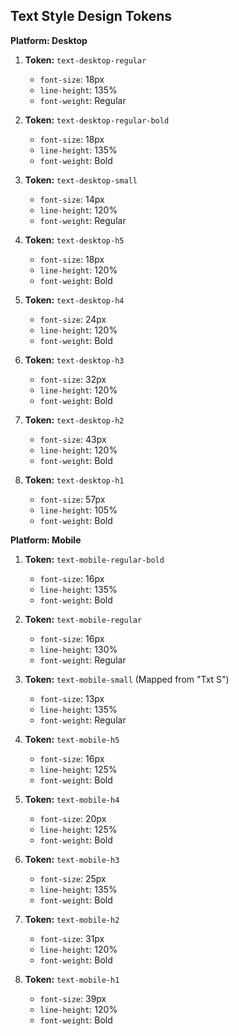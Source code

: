 ## Text Style Design Tokens

**Platform: Desktop**

1.  **Token:** `text-desktop-regular`
    *   `font-size`: 18px
    *   `line-height`: 135%
    *   `font-weight`: Regular

2.  **Token:** `text-desktop-regular-bold`
    *   `font-size`: 18px
    *   `line-height`: 135%
    *   `font-weight`: Bold

3.  **Token:** `text-desktop-small`
    *   `font-size`: 14px
    *   `line-height`: 120%
    *   `font-weight`: Regular

4.  **Token:** `text-desktop-h5`
    *   `font-size`: 18px
    *   `line-height`: 120%
    *   `font-weight`: Bold

5.  **Token:** `text-desktop-h4`
    *   `font-size`: 24px
    *   `line-height`: 120%
    *   `font-weight`: Bold

6.  **Token:** `text-desktop-h3`
    *   `font-size`: 32px
    *   `line-height`: 120%
    *   `font-weight`: Bold

7.  **Token:** `text-desktop-h2`
    *   `font-size`: 43px
    *   `line-height`: 120%
    *   `font-weight`: Bold

8.  **Token:** `text-desktop-h1`
    *   `font-size`: 57px
    *   `line-height`: 105%
    *   `font-weight`: Bold

**Platform: Mobile**

1.  **Token:** `text-mobile-regular-bold`
    *   `font-size`: 16px
    *   `line-height`: 135%
    *   `font-weight`: Bold

2.  **Token:** `text-mobile-regular`
    *   `font-size`: 16px
    *   `line-height`: 130%
    *   `font-weight`: Regular

3.  **Token:** `text-mobile-small` (Mapped from "Txt S")
    *   `font-size`: 13px
    *   `line-height`: 135%
    *   `font-weight`: Regular

4.  **Token:** `text-mobile-h5`
    *   `font-size`: 16px
    *   `line-height`: 125%
    *   `font-weight`: Bold

5.  **Token:** `text-mobile-h4`
    *   `font-size`: 20px
    *   `line-height`: 125%
    *   `font-weight`: Bold

6.  **Token:** `text-mobile-h3`
    *   `font-size`: 25px
    *   `line-height`: 135%
    *   `font-weight`: Bold

7.  **Token:** `text-mobile-h2`
    *   `font-size`: 31px
    *   `line-height`: 120%
    *   `font-weight`: Bold

8.  **Token:** `text-mobile-h1`
    *   `font-size`: 39px
    *   `line-height`: 120%
    *   `font-weight`: Bold



